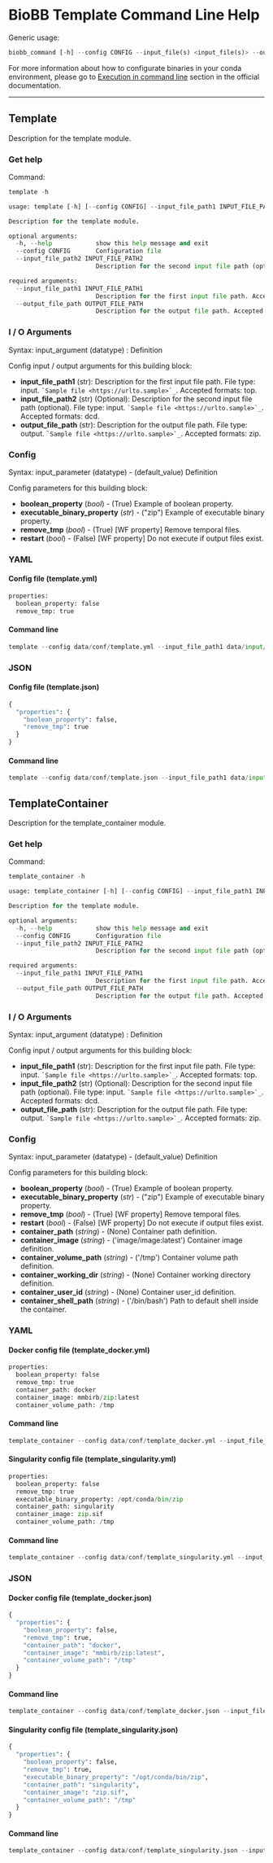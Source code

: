 
# BioBB Template Command Line Help

Generic usage:


```python
biobb_command [-h] --config CONFIG --input_file(s) <input_file(s)> --output_file <output_file>
```

For more information about how to configurate binaries in your conda environment, please go to [Execution in command line](https://biobb-documentation.readthedocs.io/en/latest/execution.html#execution-in-command-line) section in the official documentation.

***

## Template

Description for the template module.

### Get help

Command:


```python
template -h
```


```python
usage: template [-h] [--config CONFIG] --input_file_path1 INPUT_FILE_PATH1 [--input_file_path2 INPUT_FILE_PATH2] --output_file_path OUTPUT_FILE_PATH

Description for the template module.

optional arguments:
  -h, --help            show this help message and exit
  --config CONFIG       Configuration file
  --input_file_path2 INPUT_FILE_PATH2
                        Description for the second input file path (optional). Accepted formats: dcd.

required arguments:
  --input_file_path1 INPUT_FILE_PATH1
                        Description for the first input file path. Accepted formats: top.
  --output_file_path OUTPUT_FILE_PATH
                        Description for the output file path. Accepted formats: zip.
```

### I / O Arguments

Syntax: input_argument (datatype) : Definition

Config input / output arguments for this building block:

* **input_file_path1** (str): Description for the first input file path. File type: input. ``` `Sample file <https://urlto.sample>`_ ```. Accepted formats: top.
* **input_file_path2** (str) (Optional): Description for the second input file path (optional). File type: input. ``` `Sample file <https://urlto.sample>`_ ```. Accepted formats: dcd.
* **output_file_path** (str): Description for the output file path. File type: output. ``` `Sample file <https://urlto.sample>`_ ```. Accepted formats: zip.

### Config

Syntax: input_parameter (datatype) - (default_value) Definition

Config parameters for this building block:
    
* **boolean_property** (*bool*) - (True) Example of boolean property.
* **executable_binary_property** (*str*) - ("zip") Example of executable binary property.
* **remove_tmp** (*bool*) - (True) [WF property] Remove temporal files.
* **restart** (*bool*) - (False) [WF property] Do not execute if output files exist.

### YAML

#### Config file (template.yml)


```python
properties:
  boolean_property: false
  remove_tmp: true
```

#### Command line


```python
template --config data/conf/template.yml --input_file_path1 data/input/topology.top --input_file_path2 data/input/trajectory.dcd --output_file_path data/output/output.zip
```

### JSON

#### Config file (template.json)


```python
{
  "properties": {
    "boolean_property": false,
    "remove_tmp": true
  }
}
```

#### Command line


```python
template --config data/conf/template.json --input_file_path1 data/input/topology.top --input_file_path2 data/input/trajectory.dcd --output_file_path data/output/output.zip
```

## TemplateContainer

Description for the template_container module.

### Get help

Command:


```python
template_container -h
```


```python
usage: template_container [-h] [--config CONFIG] --input_file_path1 INPUT_FILE_PATH1 [--input_file_path2 INPUT_FILE_PATH2] --output_file_path OUTPUT_FILE_PATH

Description for the template module.

optional arguments:
  -h, --help            show this help message and exit
  --config CONFIG       Configuration file
  --input_file_path2 INPUT_FILE_PATH2
                        Description for the second input file path (optional). Accepted formats: dcd.

required arguments:
  --input_file_path1 INPUT_FILE_PATH1
                        Description for the first input file path. Accepted formats: top.
  --output_file_path OUTPUT_FILE_PATH
                        Description for the output file path. Accepted formats: zip.
```

### I / O Arguments

Syntax: input_argument (datatype) : Definition

Config input / output arguments for this building block:

* **input_file_path1** (str): Description for the first input file path. File type: input. ``` `Sample file <https://urlto.sample>`_ ```. Accepted formats: top.
* **input_file_path2** (str) (Optional): Description for the second input file path (optional). File type: input. ``` `Sample file <https://urlto.sample>`_ ```. Accepted formats: dcd.
* **output_file_path** (str): Description for the output file path. File type: output. ``` `Sample file <https://urlto.sample>`_ ```. Accepted formats: zip.

### Config

Syntax: input_parameter (datatype) - (default_value) Definition

Config parameters for this building block:
    
* **boolean_property** (*bool*) - (True) Example of boolean property.
* **executable_binary_property** (*str*) - ("zip") Example of executable binary property.
* **remove_tmp** (*bool*) - (True) [WF property] Remove temporal files.
* **restart** (*bool*) - (False) [WF property] Do not execute if output files exist.
* **container_path** (*string*) - (None) Container path definition.
* **container_image** (*string*) - ('image/image:latest') Container image definition.
* **container_volume_path** (*string*) - ('/tmp') Container volume path definition.
* **container_working_dir** (*string*) - (None) Container working directory definition.
* **container_user_id** (*string*) - (None) Container user_id definition.
* **container_shell_path** (*string*) - ('/bin/bash') Path to default shell inside the container.

### YAML

#### Docker config file (template_docker.yml)


```python
properties:
  boolean_property: false
  remove_tmp: true
  container_path: docker
  container_image: mmbirb/zip:latest
  container_volume_path: /tmp
```

#### Command line


```python
template_container --config data/conf/template_docker.yml --input_file_path1 data/input/topology.top --input_file_path2 data/input/trajectory.dcd --output_file_path data/output/output.docker.zip
```

#### Singularity config file (template_singularity.yml)


```python
properties:
  boolean_property: false
  remove_tmp: true
  executable_binary_property: /opt/conda/bin/zip
  container_path: singularity
  container_image: zip.sif
  container_volume_path: /tmp
```

#### Command line


```python
template_container --config data/conf/template_singularity.yml --input_file_path1 data/input/topology.top --input_file_path2 data/input/trajectory.dcd --output_file_path data/output/output.singularity.zip
```

### JSON

#### Docker config file (template_docker.json)


```python
{
  "properties": {
    "boolean_property": false,
    "remove_tmp": true,
    "container_path": "docker",
    "container_image": "mmbirb/zip:latest",
    "container_volume_path": "/tmp"
  }
}
```

#### Command line


```python
template_container --config data/conf/template_docker.json --input_file_path1 data/input/topology.top --input_file_path2 data/input/trajectory.dcd --output_file_path data/output/output.docker.zip
```

#### Singularity config file (template_singularity.json)


```python
{
  "properties": {
    "boolean_property": false,
    "remove_tmp": true,
    "executable_binary_property": "/opt/conda/bin/zip",
    "container_path": "singularity",
    "container_image": "zip.sif",
    "container_volume_path": "/tmp"
  }
}
```

#### Command line


```python
template_container --config data/conf/template_singularity.json --input_file_path1 data/input/topology.top --input_file_path2 data/input/trajectory.dcd --output_file_path data/output/output.singularity.zip
```
